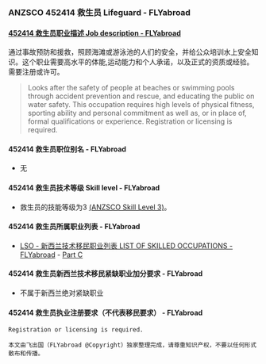 ### ANZSCO 452414 救生员 Lifeguard - FLYabroad ###

#### [452414 救生员职业描述 Job description - FLYabroad](http://www.flyabroadvisa.com/anzsco/4524.html#452414)

通过事故预防和援救，照顾海滩或游泳池的人们的安全，并给公众培训水上安全知识。这个职业需要高水平的体能,运动能力和个人承诺，以及正式的资质或经验。需要注册或许可。

> Looks after the safety of people at beaches or swimming pools through accident prevention and rescue, and educating the public on water safety. This occupation requires high levels of physical fitness, sporting ability and personal commitment as well as, or in place of, formal qualifications or experience. Registration or licensing is required.

#### 452414 救生员职位别名 - FLYabroad
 
- 无

#### 452414 救生员技术等级 Skill level - FLYabroad

- 救生员的技能等级为3 [(ANZSCO Skill Level 3)](http://www.flyabroadvisa.com/anzsco/)。

#### 452414 救生员所属职业列表 - FLYabroad

- [LSO - 新西兰技术移民职业列表 LIST OF SKILLED OCCUPATIONS - FLYabroad](http://nz.flyabroadvisa.com/lso/) - [Part C](partc)

#### 452414 救生员新西兰技术移民紧缺职业加分要求 - FLYabroad

- 不属于新西兰绝对紧缺职业

#### 452414 救生员执业注册要求（不代表移民要求） - FLYabroad

    Registration or licensing is required.

`本文由飞出国（FLYabroad @Copyright）独家整理完成，请尊重知识产权，不要以任何形式散布和传播。`